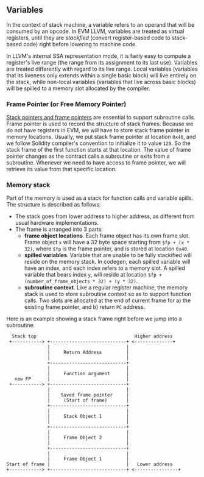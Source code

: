 ## Variables

In the context of stack machine, a variable refers to an operand that will be consumed by an opcode. In EVM LLVM, variables are treated as virtual registers, until they are *stackfied* (convert register-based code to stack-based code) right before lowering to machine code. 

In LLVM's internal SSA representation mode, it is fairly easy to compute a register's live range (the range from its assignment to its last use). Variables are treated differently with regard to its live range. Local variables (variables that its liveness only extends within a single basic block) will live entirely on the stack, while non-local variables (variables that live across basic blocks) will be spilled to a memory slot allocated by the compiler.

### Frame Pointer (or Free Memory Pointer)

[Stack pointers and frame pointers](https://en.wikipedia.org/wiki/Call_stack#Stack_and_frame_pointers) are essential to support subroutine calls. Frame pointer is used to record the structure of stack frames. Because we do not have registers in EVM, we will have to store stack frame pointer in memory locations. Usually, we put stack frame pointer at location `0x40`, and we follow Solidity compiler's convention to initialize it to value `128`. So the stack frame of the first function starts at that location. The value of frame pointer changes as the contract calls a subroutine or exits from a subroutine. Whenever we need to have access to frame pointer, we will retrieve its value from that specific location.

### Memory stack

Part of the memory is used as a stack for function calls and variable spills. The structure is described as follows:
* The stack goes from lower address to higher address, as different from usual hardware implementations.
* The frame is arranged into 3 parts:
    * **frame object locations**. Each frame object has its own frame slot. Frame object `x` will have a 32 byte space starting from `$fp + (x * 32)`, where `$fp` is the frame pointer, and is stored at location `0x40`.
    * **spilled variables**. Variable that are unable to be fully stackified will reside on the memory stack. In codegen, each spilled variable will have an index, and each index refers to a memory slot. A spilled variable that bears index `y`, will reside at location `$fp + (number_of_frame_objects * 32) + (y * 32)`.
    * **subroutine context**. Like a regular register machine, the memory stack is used to store subroutine context so as to support function calls. Two slots are allocated at the end of current frame for a) the existing frame pointer, and b) return `PC` address. 

 Here is an example showing a stack frame right before we jump into a subroutine:
```
  Stack top                                    Higher address
 +-----------> +----------------------------+ <--------------+
               |                            |
               |     Return Address         |
               |                            |
               +----------------------------+
               |                            |
               |     Function argument      |
   new FP      |                            |
 +-----------> +----------------------------+
               |                            |
               |    Saved frame pointer     |
               |     (Start of frame)       |
               +----------------------------+
               |                            |
               |     Stack Object 1         |
               |                            |
               +----------------------------+
               |                            |
               |     Frame Object 2         |
               |                            |
               +----------------------------+
               |                            |
               |     Frame Object 1         |
Start of frame |                            |   Lower address
+------------> +----------------------------+ <----------------+
```
